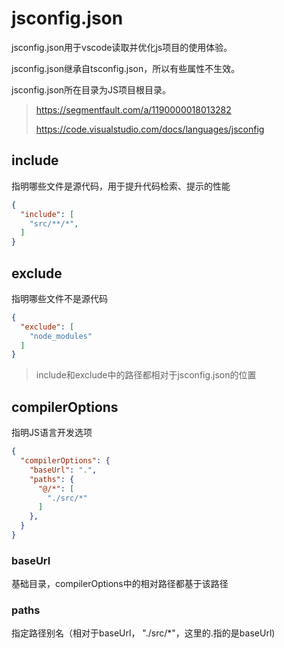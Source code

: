 # jsconfig.json

jsconfig.json用于vscode读取并优化js项目的使用体验。

jsconfig.json继承自tsconfig.json，所以有些属性不生效。

jsconfig.json所在目录为JS项目根目录。

> https://segmentfault.com/a/1190000018013282
>
> https://code.visualstudio.com/docs/languages/jsconfig

## include

指明哪些文件是源代码，用于提升代码检索、提示的性能

```json
{
  "include": [
    "src/**/*",
  ]
}  

```

## exclude

指明哪些文件不是源代码

```json
{
  "exclude": [
    "node_modules"
  ]
}
```

> include和exclude中的路径都相对于jsconfig.json的位置

## compilerOptions

指明JS语言开发选项

```json
{
  "compilerOptions": {
    "baseUrl": ".",
    "paths": {
      "@/*": [
        "./src/*"
      ]
    },
  }
}
```

### baseUrl

基础目录，compilerOptions中的相对路径都基于该路径

### paths

指定路径别名（相对于baseUrl， "./src/*"，这里的.指的是baseUrl)